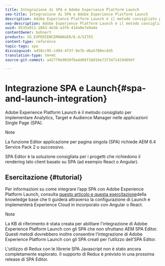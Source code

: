 ```yaml
---
title: Integrazione di SPA e Adobe Experience Platform Launch
seo-title: Integrazione di SPA e Adobe Experience Platform Launch
description: Adobe Experience Platform Launch è il metodo consigliato per implementare Analytics, Target e Audience Manager nelle app SPA.
seo-description: Adobe Experience Platform Launch è il metodo consigliato per implementare Analytics, Target e Audience Manager nelle app SPA.
uuid: 8535a911-2863-4e3b-a3fb-414a0e7e9a4e
contentOwner: bohnert
products: SG_EXPERIENCEMANAGER/6.4/SITES
content-type: reference
topic-tags: spa
discoiquuid: a458cc95-cd94-4f3f-9e7b-d6a5780ec4d5
translation-type: tm+mt
source-git-commit: a427f9e9020fba4d68f18d16e7373471429d894f

---
```



# Integrazione SPA e Launch{#spa-and-launch-integration}

Adobe Experience Platform Launch è il metodo consigliato per implementare Analytics, Target e Audience Manager nelle applicazioni Single Page (SPA).

>[!NOTE]
>
>La funzione Editor applicazione per pagina singola (SPA) richiede AEM 6.4 Service Pack 2 o successivo.
>
>SPA Editor è la soluzione consigliata per i progetti che richiedono il rendering lato client basato su SPA (ad esempio React o Angular).

## Esercitazione {#tutorial}

Per informazioni su come integrare l’app SPA con Adobe Experience Platform Launch, consulta [questo articolo e questa esercitazione](https://helpx.adobe.com/experience-manager/kt/integration/using/launch-reference-architecture-SPA-tutorial-implement.html)della knowledge base che ti guiderà attraverso la configurazione di Launch e implementerà Experience Cloud in incorporato con Angular o React.

>[!NOTE]
>
>La KB di riferimento è stata creata per abilitare l&#39;integrazione di Adobe Experience Platform Launch con gli SPA che non sfruttano AEM SPA Editor. Questi metodi dovrebbero inoltre consentire l’integrazione di Adobe Experience Platform Launch con gli SPA creati per l’utilizzo dell’SPA Editor.
>
>L&#39;utilizzo di Redux con le librerie SPA Javascript non è stato ancora completamente esplorato. Il supporto di Redux è previsto in una prossima release di SPA Editor.
